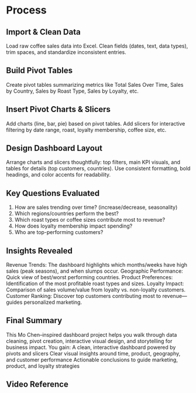 # Process
## Import & Clean Data
Load raw coffee sales data into Excel.
Clean fields (dates, text, data types), trim spaces, and standardize inconsistent entries.

## Build Pivot Tables
Create pivot tables summarizing metrics like Total Sales Over Time, Sales by Country, Sales by Roast Type, Sales by Loyalty, etc.

## Insert Pivot Charts & Slicers
Add charts (line, bar, pie) based on pivot tables.
Add slicers for interactive filtering by date range, roast, loyalty membership, coffee size, etc.

## Design Dashboard Layout
Arrange charts and slicers thoughtfully: top filters, main KPI visuals, and tables for details (top customers, countries).
Use consistent formatting, bold headings, and color accents for readability.


## Key Questions Evaluated
1. How are sales trending over time? (increase/decrease, seasonality)
2. Which regions/countries perform the best?
3. Which roast types or coffee sizes contribute most to revenue?
4. How does loyalty membership impact spending?
5. Who are top-performing customers?
   

## Insights Revealed
  Revenue Trends: The dashboard highlights which months/weeks have high sales (peak seasons), and when slumps occur.
  Geographic Performance: Quick view of best/worst performing countries.
  Product Preferences: Identification of the most profitable roast types and sizes.
  Loyalty Impact: Comparison of sales volume/value from loyalty vs. non-loyalty customers.
  Customer Ranking: Discover top customers contributing most to revenue—guides personalized marketing.


## Final Summary
This Mo Chen–inspired dashboard project helps you walk through data cleaning, pivot creation, interactive visual design, and storytelling for business impact. 
You gain:
A clean, interactive dashboard powered by pivots and slicers
Clear visual insights around time, product, geography, and customer performance
Actionable conclusions to guide marketing, product, and loyalty strategies


## Video Reference
<a href= "https://youtu.be/m13o5aqeCbM?si=4NAN2gvWXv1QRfyT">

  
